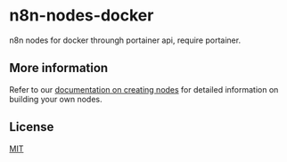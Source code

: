 
# n8n-nodes-docker

n8n nodes for docker throungh portainer api, require portainer.

## More information

Refer to our [documentation on creating nodes](https://github.com/venssy/n8n-nodes-docker) for detailed information on building your own nodes.

## License

[MIT](https://github.com/n8n-io/n8n-nodes-starter/blob/master/LICENSE.md)
